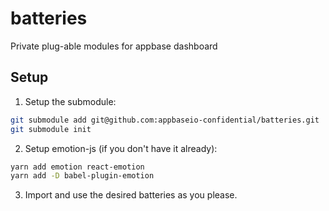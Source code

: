 # batteries
Private plug-able modules for appbase dashboard

## Setup

1. Setup the submodule:

```bash
git submodule add git@github.com:appbaseio-confidential/batteries.git
git submodule init
```

2. Setup emotion-js (if you don't have it already):

```bash
yarn add emotion react-emotion
yarn add -D babel-plugin-emotion
```

3. Import and use the desired batteries as you please.
